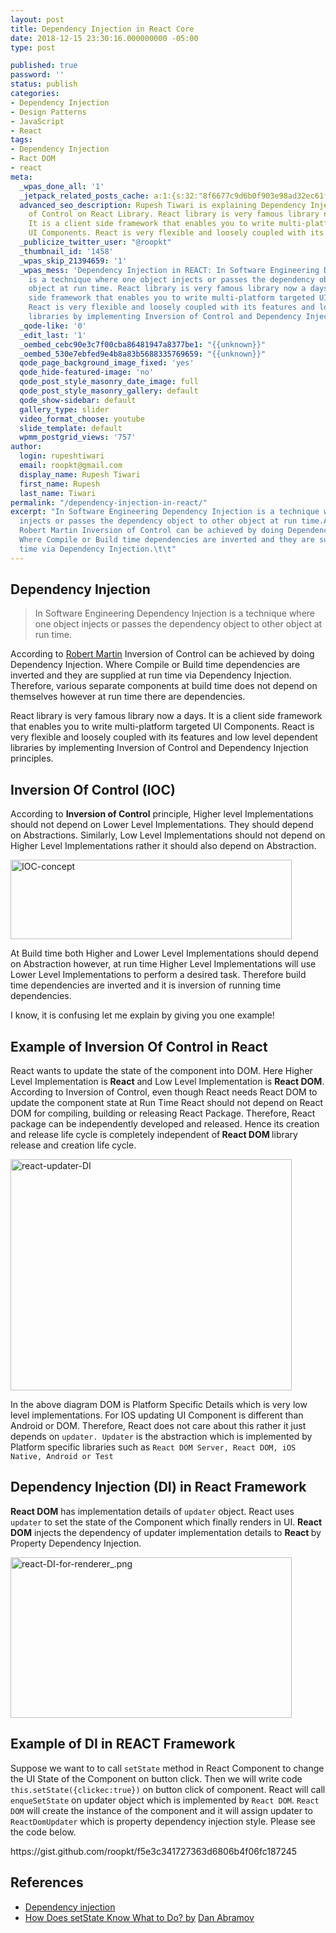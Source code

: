 ```yaml
---
layout: post
title: Dependency Injection in React Core
date: 2018-12-15 23:30:16.000000000 -05:00
type: post

published: true
password: ''
status: publish
categories:
- Dependency Injection
- Design Patterns
- JavaScript
- React
tags:
- Dependency Injection
- Ract DOM
- react
meta:
  _wpas_done_all: '1'
  _jetpack_related_posts_cache: a:1:{s:32:"8f6677c9d6b0f903e98ad32ec61f8deb";a:2:{s:7:"expires";i:1611929210;s:7:"payload";a:3:{i:0;a:1:{s:2:"id";i:295;}i:1;a:1:{s:2:"id";i:2124;}i:2;a:1:{s:2:"id";i:2502;}}}}
  advanced_seo_description: Rupesh Tiwari is explaining Dependency Injection and Inversion
    of Control on React Library. React library is very famous library now a days.
    It is a client side framework that enables you to write multi-platform targeted
    UI Components. React is very flexible and loosely coupled with its features.
  _publicize_twitter_user: "@roopkt"
  _thumbnail_id: '1458'
  _wpas_skip_21394659: '1'
  _wpas_mess: 'Dependency Injection in REACT: In Software Engineering Dependency Injection
    is a technique where one object injects or passes the dependency object to o￼ther
    object at run time. React library is very famous library now a days. It is a client
    side framework that enables you to write multi-platform targeted UI Components.
    React is very flexible and loosely coupled with its features and low level dependent
    libraries by implementing Inversion of Control and Dependency Injection principles.'
  _qode-like: '0'
  _edit_last: '1'
  _oembed_cebc90e3c7f00cba86481947a8377be1: "{{unknown}}"
  _oembed_530e7ebfed9e4b8a83b5688335769659: "{{unknown}}"
  qode_page_background_image_fixed: 'yes'
  qode_hide-featured-image: 'no'
  qode_post_style_masonry_date_image: full
  qode_post_style_masonry_gallery: default
  qode_show-sidebar: default
  gallery_type: slider
  video_format_choose: youtube
  slide_template: default
  wpmm_postgrid_views: '757'
author:
  login: rupeshtiwari
  email: roopkt@gmail.com
  display_name: Rupesh Tiwari
  first_name: Rupesh
  last_name: Tiwari
permalink: "/dependency-injection-in-react/"
excerpt: "In Software Engineering Dependency Injection is a technique where one object
  injects or passes the dependency object to other object at run time.According to
  Robert Martin Inversion of Control can be achieved by doing Dependency Injection.
  Where Compile or Build time dependencies are inverted and they are supplied at run
  time via Dependency Injection.\t\t"
---
```

<h2>Dependency Injection</h2>
<blockquote><p>In Software Engineering Dependency Injection is a technique where one object injects or passes the dependency object to other object at run time.</p></blockquote>
<p>According to <a href="https://en.wikipedia.org/wiki/Robert_C._Martin" target="_blank" rel="noopener noreferrer">Robert Martin</a> Inversion of Control can be achieved by doing Dependency Injection. Where Compile or Build time dependencies are inverted and they are supplied at run time via Dependency Injection. Therefore, various separate components at build time does not depend on themselves however at run time there are dependencies.</p>
<p>React library is very famous library now a days. It is a client side framework that enables you to write multi-platform targeted UI Components. React is very flexible and loosely coupled with its features and low level dependent libraries by implementing Inversion of Control and Dependency Injection principles.</p>
<h2>Inversion Of Control (IOC)</h2>
<p>According to <strong>Inversion of Control</strong> principle, Higher level Implementations should not depend on Lower Level Implementations. They should depend on Abstractions. Similarly, Low Level Implementations should not depend on Higher Level Implementations rather it should also depend on Abstraction.</p>
<p><img class="alignnone size-full wp-image-965" src="{{ site.baseurl }}/assets/2018/12/IOC-concept.png" alt="IOC-concept" width="450" height="127" /></p>
<p>At Build time both Higher and Lower Level Implementations should depend on Abstraction however, at run time Higher Level Implementations will use Lower Level Implementations to perform a desired task. Therefore build time dependencies are inverted and it is inversion of running time dependencies.</p>
<p>I know, it is confusing let me explain by giving you one example!</p>
<h2>Example of Inversion Of Control in React</h2>
<p>React wants to update the state of the component into DOM. Here Higher Level Implementation is <strong>React</strong> and Low Level Implementation is <strong>React DOM</strong>. According to Inversion of Control, even though React needs React DOM to update the component state at Run Time React should not depend on React DOM for compiling, building or releasing React Package. Therefore, React package can be independently developed and released. Hence its creation and release life cycle is completely independent of<strong> React DOM </strong>library release and creation life cycle.</p>
<p><img class="alignnone size-full wp-image-966" src="{{ site.baseurl }}/assets/2018/12/react-updater-DI.png" alt="react-updater-DI" width="450" height="370" /></p>
<p>In the above diagram DOM is Platform Specific Details which is very low level implementations. For IOS updating UI Component is different than Android or DOM. Therefore, React does not care about this rather it just depends on <code>updater. Updater</code> is the abstraction which is implemented by Platform specific libraries such as <code>React DOM Server, React DOM, iOS Native, Android or Test </code></p>
<h2>Dependency Injection (DI) in React Framework</h2>
<p><strong>React DOM</strong> has implementation details of <code>updater</code> object. React uses <code>updater</code> to set the state of the Component which finally renders in UI. <strong>React DOM</strong> injects the dependency of updater implementation details to <strong>React </strong>by Property Dependency Injection.</p>
<p><img class="alignnone size-full wp-image-967" src="{{ site.baseurl }}/assets/2018/12/react-DI-for-renderer_.png" alt="react-DI-for-renderer_.png" width="450" height="257" /></p>
<h2>Example of DI in REACT Framework</h2>
<p>Suppose we want to to call <code>setState</code> method in React Component to change the UI State of the Component on button click. Then we will write code <code>this.setState({clickec:true})</code> on button click of component. React will call <code>enqueSetState</code> on updater object which is implemented by <code>React DOM</code>. <code>React DOM</code> will create the instance of the component and it will assign updater to <code>ReactDomUpdater</code> which is property dependency injection style. Please see the code below.</p>
<p>https://gist.github.com/roopkt/f5e3c341727363d6806b4f06fc187245</p>
<h2>References</h2>
<ul>
<li id="firstHeading" class="firstHeading" lang="en"><a href="https://en.wikipedia.org/wiki/Dependency_injection" target="_blank" rel="noopener noreferrer">Dependency injection</a></li>
<li><a href="https://overreacted.io/how-does-setstate-know-what-to-do/" target="_blank" rel="noopener noreferrer">How Does setState Know What to Do? by</a> <a href="https://github.com/gaearon" target="_blank" rel="noopener noreferrer">Dan Abramov</a></li>
</ul>
<h2></h2>
